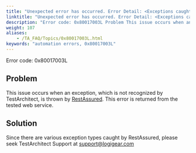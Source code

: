 ```yaml
--- 
title: "Unexpected error has occurred. Error Detail: <Exceptions caught by RestAssured>"
linktitle: "Unexpected error has occurred. Error Detail: <Exceptions caught by RestAssured>"
description: "Error code: 0x80017003L Problem This issue occurs when an exception, which is not recognized by TestArchitect , is thrown by RestAssured . This error is returned from the tested web service. Solution ..."
weight: 107
aliases: 
    - /TA_FAQ/Topics/0x80017003L.html
keywords: "automation errors, 0x80017003L"
---
```


Error code: 0x80017003L

## Problem  

This issue occurs when an exception, which is not recognized by TestArchitect, is thrown by [RestAssured](http://rest-assured.io/). This error is returned from the tested web service.

## Solution  

Since there are various exception types caught by RestAssured, please seek TestArchitect Support at [support@logigear.com](mailto:support@logigear.com)



